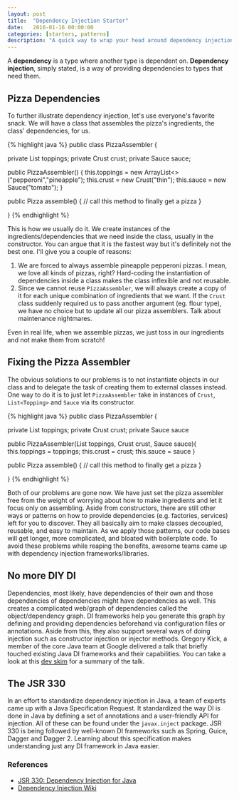 ```yaml
---
layout: post
title:  "Dependency Injection Starter"
date:   2016-01-16 00:00:00
categories: [starters, patterns]
description: "A quick way to wrap your head around dependency injection in Java."
---
```

A **dependency** is a type where another type is dependent on.
**Dependency injection**, simply stated, is a way of providing dependencies to types that need them.

## Pizza Dependencies

To further illustrate dependency injection, let's use everyone's favorite snack. We will have a class that assembles the pizza's ingredients, the class' dependencies, for us.

{% highlight java %}
public class PizzaAssembler {

 private List<Topping> toppings;
 private Crust crust;
 private Sauce sauce;

 public PizzaAssembler() {
    this.toppings = new ArrayList<>("pepperoni","pineapple");
    this.crust = new Crust("thin");
    this.sauce = new Sauce("tomato");
 }

 public Pizza assemble() {
   // call this method to finally get a pizza
 }

}
{% endhighlight %}

This is how we usually do it. We create instances of the ingredients/dependencies that we need inside the class, usually in the constructor. You can argue that it is the fastest way but it's definitely not the best one. I'll give you a couple of reasons:

1. We are forced to always assemble pineapple pepperoni pizzas. I mean, we love all kinds of pizzas, right? Hard-coding the instantiation of dependencies inside a class makes the class inflexible and not reusable.
2. Since we cannot reuse `PizzaAssembler`, we will always create a copy of it for each unique combination of ingredients that we want. If the `Crust` class suddenly required us to pass another argument (eg. flour type), we have no choice but to update all our pizza assemblers. Talk about maintenance nightmares.

Even in real life, when we assemble pizzas, we just toss in our ingredients and not make them from scratch!

## Fixing the Pizza Assembler

The obvious solutions to our problems is to not instantiate objects in our class and to delegate the task of creating them to external classes instead. One way to do it is to just let `PizzaAssembler` take in instances of `Crust`, `List<Topping>` and `Sauce` via its constructor.

{% highlight java %}
public class PizzaAssembler {

 private List<Topping> toppings;
 private Crust crust;
 private Sauce sauce

 public PizzaAssembler(List<Topping> toppings, Crust crust, Sauce sauce){
    this.toppings = toppings;
    this.crust = crust;
    this.sauce = sauce
 }

  public Pizza assemble() {
    // call this method to finally get a pizza
  }

}
{% endhighlight %}

Both of our problems are gone now.  We have just set the pizza assembler free from the weight of worrying about how to make ingredients and let it focus only on assembling. Aside from constructors, there are still other ways or patterns on how to provide dependencies (e.g. factories, services) left for you to discover. They all basically aim to make classes decoupled, reusable, and easy to maintain. As we apply those patterns, our code bases will get longer, more complicated, and bloated with boilerplate code. To avoid these problems while reaping the benefits, awesome teams came up with dependency injection frameworks/libraries.

## No more DIY DI
Dependencies, most likely, have dependencies of their own and those dependencies of dependencies might have dependencies as well. This creates a complicated web/graph of dependencies called the object/dependency graph. DI frameworks help you generate this graph by defining and providing dependencies beforehand via configuration files or annotations. Aside from this, they also support several ways of doing injection such as constructor injection or injector methods. Gregory Kick, a member of the core Java team at Google delivered a talk that briefly touched existing Java DI frameworks and their capabilities. You can take a look at this [dev skim](http://androidnotes.github.io/skims/libraries/2016/01/05/dagger2-new-type-of-dependency-injection.html) for a summary of the talk.

## The JSR 330
In an effort to standardize dependency injection in Java, a team of experts came up with a Java Specification Request. It standardized the way DI is done in Java by defining a set of annotations and a user-friendly API for injection. All of these can be found under the `javax.inject` package. JSR 330 is being followed by well-known DI frameworks such as Spring, Guice, Dagger and Dagger 2. Learning about this specification makes understanding just any DI framework in Java easier.


### References
- [JSR 330: Dependency Injection for Java](https://jcp.org/en/jsr/detail?id=330)
- [Dependency Injection Wiki](https://en.wikipedia.org/wiki/Dependency_injection)
